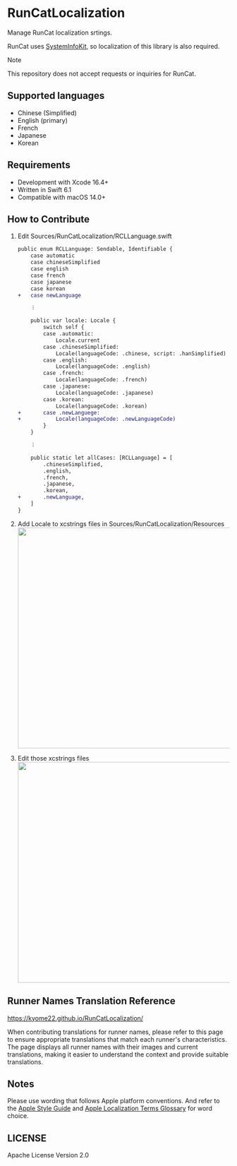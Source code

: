 # RunCatLocalization

Manage RunCat localization srtings.

RunCat uses [SystemInfoKit](https://github.com/Kyome22/SystemInfoKit), so localization of this library is also required.

> [!NOTE]
> This repository does not accept requests or inquiries for RunCat.

## Supported languages

- Chinese (Simplified)
- English (primary)
- French
- Japanese
- Korean

## Requirements

- Development with Xcode 16.4+
- Written in Swift 6.1
- Compatible with macOS 14.0+

## How to Contribute

1. Edit Sources/RunCatLocalization/RCLLanguage.swift

   ```diff swift
   public enum RCLLanguage: Sendable, Identifiable {
       case automatic
       case chineseSimplified
       case english
       case french
       case japanese
       case korean
   +   case newLanguage

       ︙

       public var locale: Locale {
           switch self {
           case .automatic:
               Locale.current
           case .chineseSimplified:
               Locale(languageCode: .chinese, script: .hanSimplified)
           case .english:
               Locale(languageCode: .english)
           case .french:
               Locale(languageCode: .french)
           case .japanese:
               Locale(languageCode: .japanese)
           case .korean:
               Locale(languageCode: .korean)
   +       case .newLanguege:
   +           Locale(languageCode: .newLanguageCode)
           }
       }

       ︙

       public static let allCases: [RCLLanguage] = [
           .chineseSimplified,
           .english,
           .french,
           .japanese,
           .korean,
   +       .newLanguage,
       ]
   }
   ```

2. Add Locale to xcstrings files in Sources/RunCatLocalization/Resources  
   <img src="https://github.com/user-attachments/assets/7d1772f7-c8f7-4616-86a8-7ecaf7983117" width="500px" />
3. Edit those xcstrings files  
   <img src="https://github.com/user-attachments/assets/4b8c5ff2-4c5c-4d22-a314-70d21f2e539c" width="500px" />

## Runner Names Translation Reference

https://kyome22.github.io/RunCatLocalization/

When contributing translations for runner names, please refer to this page to ensure appropriate translations that match each runner's characteristics. The page displays all runner names with their images and current translations, making it easier to understand the context and provide suitable translations.

## Notes

Please use wording that follows Apple platform conventions.
And refer to the [Apple Style Guide](https://support.apple.com/guide/applestyleguide/welcome/web) and [Apple Localization Terms Glossary](https://applelocalization.com/macos?q=Show&b=Finder.app&l=English&l=Japanese) for word choice.

## LICENSE

Apache License Version 2.0
